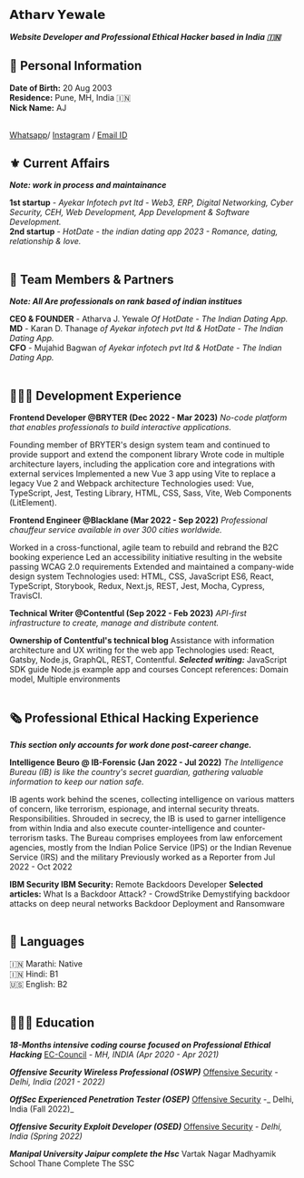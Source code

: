 ## 𝗔𝘁𝗵𝗮𝗿𝘃 𝗬𝗲𝘄𝗮𝗹𝗲
_**Website Developer and Professional Ethical Hacker based in India 🇮🇳**_ <br>

## 🔐 Personal Information
**Date of Birth:** 20 Aug 2003 <br>
**Residence:** Pune, MH, India 🇮🇳 <br>
**Nick Name:** AJ <br><br>


[Whatsapp](https://wa.me/+919325324711)/ [Instagram](https://www.instagram.com/_https.cyberexpert__) / [Email ID](mailto:atharvyewale102@gmail.com)

## ⚜️ Current Affairs
_**Note: work in process and maintainance**_

**1st startup** - _Ayekar Infotech pvt ltd - Web3, ERP, Digital Networking, Cyber Security, CEH, Web Development, App Development & Software Development._ <br>
**2nd startup** - _HotDate - the indian dating app 2023 - Romance, dating, relationship & love._ 
<br><br>

## 💼 Team Members & Partners
_**Note: All Are professionals on rank based of indian institues**_

**CEO & FOUNDER** - Atharva J. Yewale _Of HotDate - The Indian Dating App._ <br>
**MD** - Karan D. Thanage _of Ayekar infotech pvt ltd & HotDate - The Indian Dating App._ <br> 
**CFO** - Mujahid Bagwan _of Ayekar infotech pvt ltd & HotDate - The Indian Dating App._ <br><br>

## 👩🏼‍💻 Development Experience

**Frontend Developer @BRYTER (Dec 2022 - Mar 2023)**
_No-code platform that enables professionals to build interactive applications._

Founding member of BRYTER's design system team and continued to provide support and extend the component library
Wrote code in multiple architecture layers, including the application core and integrations with external services
Implemented a new Vue 3 app using Vite to replace a legacy Vue 2 and Webpack architecture
Technologies used: Vue, TypeScript, Jest, Testing Library, HTML, CSS, Sass, Vite, Web Components (LitElement).

**Frontend Engineer @Blacklane (Mar 2022 - Sep 2022)**
_Professional chauffeur service available in over 300 cities worldwide._

Worked in a cross-functional, agile team to rebuild and rebrand the B2C booking experience
Led an accessibility initiative resulting in the website passing WCAG 2.0 requirements
Extended and maintained a company-wide design system
Technologies used: HTML, CSS, JavaScript ES6, React, TypeScript, Storybook, Redux, Next.js, REST, Jest, Mocha, Cypress, TravisCI.

**Technical Writer @Contentful (Sep 2022 - Feb 2023)**
_API-first infrastructure to create, manage and distribute content._                    

**Ownership of Contentful's technical blog**
Assistance with information architecture and UX writing for the web app
Technologies used: React, Gatsby, Node.js, GraphQL, REST, Contentful.
**_Selected writing:_**
JavaScript SDK guide
Node.js example app and courses
Concept references: Domain model, Multiple environments
<br><br>

## 🗞 Professional Ethical Hacking Experience
_**This section only accounts for work done post-career change.**_


**Intelligence Beuro @ IB-Forensic (Jan 2022 - Jul 2022)**
_The Intelligence Bureau (IB) is like the country's secret guardian, gathering valuable information to keep our nation safe._

IB agents work behind the scenes, collecting intelligence on various matters of concern, like terrorism, espionage, and internal security threats.
Responsibilities. Shrouded in secrecy, the IB is used to garner intelligence from within India and also execute counter-intelligence and counter-terrorism tasks.
The Bureau comprises employees from law enforcement agencies, mostly from the Indian Police Service (IPS) or the Indian Revenue Service (IRS) and the military
Previously worked as a Reporter from Jul 2022 - Oct 2022

**IBM Security IBM Security:** Remote Backdoors Developer
**Selected articles:**
What Is a Backdoor Attack? - CrowdStrike
Demystifying backdoor attacks on deep neural networks
Backdoor Deployment and Ransomware
<br><br>

## 💬 Languages
🇮🇳 Marathi: Native <br>
🇮🇳 Hindi: B1 <br>
🇺🇸 English: B2
<br><br>


## 👩🏼‍🎓 Education
**_18-Months intensive coding course focused on Professional Ethical Hacking_**
[EC-Council](https://www.eccouncil.org/) - _MH, INDIA (Apr 2020 - Apr 2021)_

**_Offensive Security Wireless Professional (OSWP)_**
[Offensive Security](https://www.offsec.com/) - _Delhi, India (2021 - 2022)_

**_OffSec Experienced Penetration Tester (OSEP)_**
[Offensive Security](https://www.offsec.com/) -_ Delhi, India (Fall 2022)_

**_Offensive Security Exploit Developer (OSED)_**
[Offensive Security](https://www.offsec.com/) - _Delhi, India (Spring 2022)_

**_Manipal University Jaipur complete the Hsc_**
Vartak Nagar Madhyamik School Thane Complete The SSC
